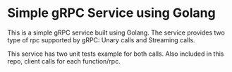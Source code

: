 # Simple gRPC Service using Golang

This is a simple gRPC service built using Golang. The service provides two type of rpc supported by gRPC: Unary calls and Streaming calls.

This service has two unit tests example for both calls. Also included in this repo, client calls for each function/rpc.